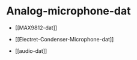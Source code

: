 
# Analog-microphone-dat

- [[MAX9812-dat]]

- [[Electret-Condenser-Microphone-dat]]

- [[audio-dat]]
